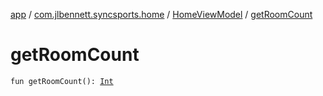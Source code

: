 [app](../../index.md) / [com.jlbennett.syncsports.home](../index.md) / [HomeViewModel](index.md) / [getRoomCount](./get-room-count.md)

# getRoomCount

`fun getRoomCount(): `[`Int`](https://kotlinlang.org/api/latest/jvm/stdlib/kotlin/-int/index.html)